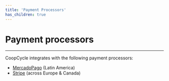 ```yaml
---
title: 'Payment Processors'
has_children: true
---
```




# Payment processors
---

CoopCycle integrates with the following payment processors:

- [MercadoPago](mercadopago.md) (Latin America)
- [Stripe](stripe.md) (across Europe & Canada)

